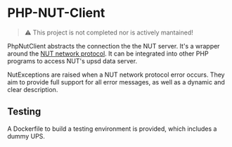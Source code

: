 # PHP-NUT-Client
>⚠️ This project is not completed nor is actively mantained!

PhpNutClient abstracts the connection the the NUT server. It's a wrapper around the [NUT network protocol](https://networkupstools.org/docs/developer-guide.chunked/ar01s09.html). It can be integrated into other PHP programs to access NUT's upsd data server.

NutExceptions are raised when a NUT network protocol error occurs. They aim to provide full support for all error messages, as well as a dynamic and clear description.

## Testing
A Dockerfile to build a testing environment is provided, which includes a dummy UPS.
